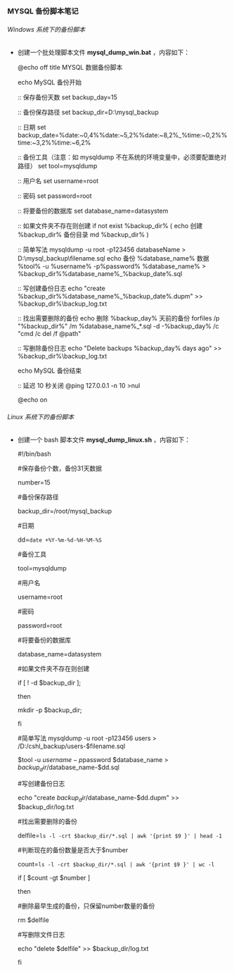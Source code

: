 ### MYSQL 备份脚本笔记

###### Windows 系统下的备份脚本

* 创建一个批处理脚本文件 **mysql_dump_win.bat** ，内容如下：

    @echo off
    title MYSQL 数据备份脚本
    
    echo MySQL 备份开始
    
    :: 保存备份天数
    set backup_day=15
    
    :: 备份保存路径
    set backup_dir=D:\mysql_backup
    
    :: 日期
    set backup_date=%date:~0,4%%date:~5,2%%date:~8,2%_%time:~0,2%%time:~3,2%%time:~6,2%
    
    :: 备份工具（注意：如 mysqldump 不在系统的环境变量中，必须要配置绝对路径）
    set tool=mysqldump
    
    :: 用户名
    set username=root
    
    :: 密码
    set password=root
    
    :: 将要备份的数据库
    set database_name=datasystem
    
    :: 如果文件夹不存在则创建
    if not exist %backup_dir% (
    	echo 创建 %backup_dir% 备份目录
    	md %backup_dir%
    )
    
    :: 简单写法 mysqldump -u root -p123456 databaseName > D:\mysql_backup\filename.sql
    echo 备份 %database_name% 数据
    %tool% -u %username% -p%password% %database_name% > %backup_dir%\%database_name%_%backup_date%.sql
    
    :: 写创建备份日志
    echo "create %backup_dir%\%database_name%_%backup_date%.dupm" >> %backup_dir%\backup_log.txt
    
    :: 找出需要删除的备份
    echo 删除 %backup_day% 天前的备份
    forfiles /p "%backup_dir%" /m %database_name%_*.sql -d -%backup_day% /c "cmd /c del /f @path"
    
    :: 写删除备份日志
    echo "Delete backups %backup_day% days ago" >> %backup_dir%\backup_log.txt
    
    echo MySQL 备份结束
    
    :: 延迟 10 秒关闭
    @ping 127.0.0.1 -n 10 >nul
    
    @echo on


###### Linux 系统下的备份脚本

* 创建一个 bash 脚本文件 **mysql_dump_linux.sh** ，内容如下：

    #!/bin/bash
    
    #保存备份个数，备份31天数据
    
    number=15
    
    #备份保存路径
    
    backup_dir=/root/mysql_backup
    
    #日期
    
    dd=`date +%Y-%m-%d-%H-%M-%S`
    
    #备份工具
    
    tool=mysqldump
    
    #用户名
    
    username=root
    
    #密码
    
    password=root
    
    #将要备份的数据库
    
    database_name=datasystem
    
    #如果文件夹不存在则创建
    
    if [ ! -d $backup_dir ];
    
    then
    
    mkdir -p $backup_dir;
    
    fi
    
    #简单写法 mysqldump -u root -p123456 users > /D:/cshl_backup/users-$filename.sql
    
    $tool -u $username -p$password $database_name > $backup_dir/$database_name-$dd.sql
    
    #写创建备份日志
    
    echo "create $backup_dir/$database_name-$dd.dupm" >> $backup_dir/log.txt
    
    #找出需要删除的备份
    
    delfile=`ls -l -crt $backup_dir/*.sql | awk '{print $9 }' | head -1`
    
    #判断现在的备份数量是否大于$number
    
    count=`ls -l -crt $backup_dir/*.sql | awk '{print $9 }' | wc -l`
    
    if [ $count -gt $number ]
    
    then
    
    #删除最早生成的备份，只保留number数量的备份
    
    rm $delfile
    
    #写删除文件日志
    
    echo "delete $delfile" >> $backup_dir/log.txt
    
    fi

